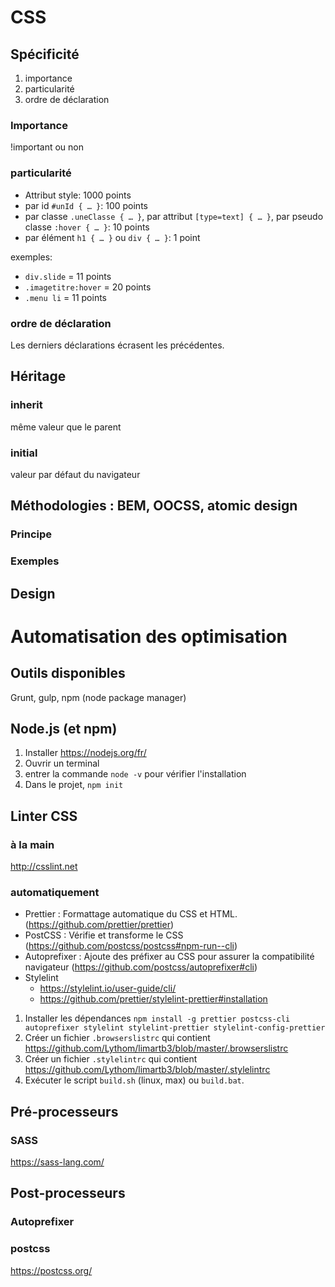 # CSS

## Spécificité

1. importance
2. particularité
3. ordre de déclaration

### Importance

!important ou non


### particularité

- Attribut style: 1000 points
- par id `#unId { … }`: 100 points
- par classe `.uneClasse { … }`, par attribut `[type=text] { … }`, par pseudo classe `:hover { … }`: 10 points
- par élément `h1 { … }` ou `div { … }`: 1 point

exemples:
- `div.slide` = 11 points
-  `.imagetitre:hover` = 20 points
- `.menu li` = 11 points

### ordre de déclaration

Les derniers déclarations écrasent les précédentes.


## Héritage

### inherit

même valeur que le parent


### initial

valeur par défaut du navigateur



## Méthodologies : BEM, OOCSS, atomic design

### Principe

### Exemples

## Design


# Automatisation des optimisation

## Outils disponibles

Grunt, gulp, npm (node package manager)


## Node.js (et npm)

1. Installer https://nodejs.org/fr/
2. Ouvrir un terminal
3. entrer la commande `node -v` pour vérifier l'installation
4. Dans le projet, `npm init`


## Linter CSS

### à la main

http://csslint.net


### automatiquement

- Prettier : Formattage automatique du CSS et HTML. (https://github.com/prettier/prettier)
- PostCSS : Vérifie et transforme le CSS (https://github.com/postcss/postcss#npm-run--cli)
- Autoprefixer : Ajoute des préfixer au CSS pour assurer la compatibilité navigateur (https://github.com/postcss/autoprefixer#cli)
- Stylelint
    - https://stylelint.io/user-guide/cli/
    - https://github.com/prettier/stylelint-prettier#installation

1. Installer les dépendances `npm install -g prettier postcss-cli autoprefixer stylelint stylelint-prettier stylelint-config-prettier`
3. Créer un fichier `.browserslistrc` qui contient https://github.com/Lythom/limartb3/blob/master/.browserslistrc
4. Créer un fichier `.stylelintrc` qui contient https://github.com/Lythom/limartb3/blob/master/.stylelintrc
5. Exécuter le script `build.sh` (linux, max) ou `build.bat`.


## Pré-processeurs

### SASS

https://sass-lang.com/


## Post-processeurs

### Autoprefixer

### postcss

https://postcss.org/